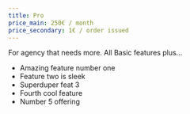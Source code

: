 ```yaml
---
title: Pro
price_main: 250€ / month
price_secondary: 1€ / order issued
---
```

For agency that needs more. All Basic features plus...

* Amazing feature number one
* Feature two is sleek
* Superduper feat 3
* Fourth cool feature
* Number 5 offering